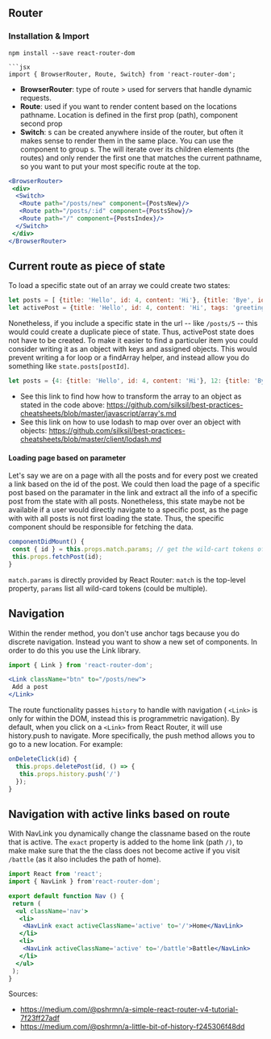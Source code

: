  ## Router
 
 ### Installation & Import
 `npm install --save react-router-dom`
 ```
 ```jsx 
import { BrowserRouter, Route, Switch} from 'react-router-dom';
 ```
- **BrowserRouter**: type of route > used for servers that handle dynamic requests.
- **Route**: used if you want to render content based on the locations pathname. Location is defined in the first prop (path), component second prop
- **Switch**: <Route>s can be created anywhere inside of the router, but often it makes sense to render them in the same place. You can use the<Switch> component to group <Route>s. The <Switch> will iterate over its children elements (the routes) and only render the first one that matches the current pathname, so you want to put your most specific route at the top.
```jsx
<BrowserRouter>
 <div>
  <Switch>
   <Route path="/posts/new" component={PostsNew}/>
   <Route path="/posts/:id" component={PostsShow}/>
   <Route path="/" component={PostsIndex}/>
  </Switch>
 </div>
</BrowserRouter>
```
 
## Current route as piece of state
To load a specific state out of an array we could create two states:
```js
let posts = [ {title: 'Hello', id: 4, content: 'Hi'}, {title: 'Bye', id: 12, content: 'Bye'}];
let activePost = {title: 'Hello', id: 4, content: 'Hi', tags: 'greetings'};
```
Nonetheless, if you include a specific state in the url -- like `/posts/5` -- this would could create a duplicate piece of state. Thus, activePost state does not have to be created. To make it easier to find a particuler item you could consider writing it as an object with keys and assigned objects. This would prevent writing a for loop or a findArray helper, and instead allow you do something like `state.posts[postId]`. 
```javascript
let posts = {4: {title: 'Hello', id: 4, content: 'Hi'}, 12: {title: 'Bye', id: 12, content: 'Bye'}};
```
- See this link to find how how to transform the array to an object as stated in the code above: https://github.com/silksil/best-practices-cheatsheets/blob/master/javascript/array's.md
- See this link on how to use lodash to map over over an object with objects: https://github.com/silksil/best-practices-cheatsheets/blob/master/client/lodash.md

#### Loading page based on parameter
Let's say we are on a page with all the posts and for every post we created a link based on the id of the post. We could then load the page  of a specific post based on the paramater in the link and extract all the info of a specific post from the state with all posts. Nonetheless, this state maybe not be available if a user would directly navigate to a specific post, as the page with with all posts is not first loading the state. Thus, the specific component should be responsible for fetching the data.
```jsx
componentDidMount() {
 const { id } = this.props.match.params; // get the wild-cart tokens of the url
 this.props.fetchPost(id);
}
```
`match.params` is directly provided by React Router: `match` is the top-level property,  `params` list  all wild-card tokens (could be multiple).

## Navigation
Within the render method, you don't use anchor tags because you do discrete navigation. Instead you want to show a new set of components. In order to do this you use the Link library.
```jsx
import { Link } from 'react-router-dom';
```

```jsx
<Link className="btn" to="/posts/new">
 Add a post
</Link>
```

The route functionality passes `history` to handle with navigation ( `<Link>` is only for within the DOM, instead this is programmetric navigation). By default, when you click on a `<Link>` from React Router, it will use history.push to navigate. More specifically, the push method allows you to go to a new location. For example:
 
```jsx
onDeleteClick(id) {
  this.props.deletePost(id, () => {
   this.props.history.push('/')
  });
}
```

## Navigation with active links based on route
With NavLink you dynamically change the classname based on the route that is active. The `exact` property is added to the home link (path `/)`, to make make sure that the the class does not become active if you visit `/battle` (as it also includes the path of home). 

```jsx
import React from 'react';
import { NavLink } from'react-router-dom';

export default function Nav () {
 return (
  <ul className='nav'>
   <li>
    <NavLink exact activeClassName='active' to='/'>Home</NavLink>
   </li>
   <li>
    <NavLink activeClassName='active' to='/battle'>Battle</NavLink>
   </li>
  </ul>
 );
}
```

Sources:
- https://medium.com/@pshrmn/a-simple-react-router-v4-tutorial-7f23ff27adf
- https://medium.com/@pshrmn/a-little-bit-of-history-f245306f48dd

